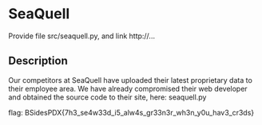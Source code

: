 # SeaQuell

Provide file src/seaquell.py, and link http://...

## Description

Our competitors at SeaQuell have uploaded their latest proprietary data to their employee area. We have already compromised their web developer and obtained the source code to their site, here: seaquell.py

flag: BSidesPDX{7h3_se4w33d_i5_alw4s_gr33n3r_wh3n_y0u_hav3_cr3ds}
